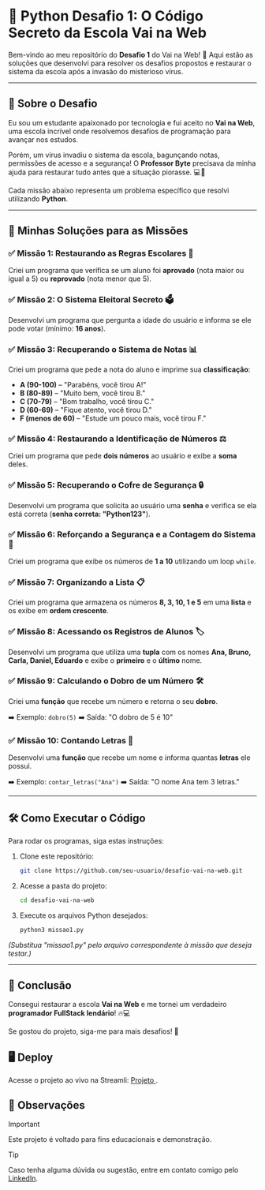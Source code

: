 # 📌 Python Desafio 1: O Código Secreto da Escola Vai na Web

Bem-vindo ao meu repositório do **Desafio 1** do Vai na Web! 🚀 Aqui estão as soluções que desenvolvi para resolver os desafios propostos e restaurar o sistema da escola após a invasão do misterioso vírus.

---

## 🏫 Sobre o Desafio
Eu sou um estudante apaixonado por tecnologia e fui aceito no **Vai na Web**, uma escola incrível onde resolvemos desafios de programação para avançar nos estudos.

Porém, um vírus invadiu o sistema da escola, bagunçando notas, permissões de acesso e a segurança! O **Professor Byte** precisava da minha ajuda para restaurar tudo antes que a situação piorasse. 💻🔐

Cada missão abaixo representa um problema específico que resolvi utilizando **Python**.

---

## 🚀 Minhas Soluções para as Missões

### ✅ Missão 1: Restaurando as Regras Escolares 📝
Criei um programa que verifica se um aluno foi **aprovado** (nota maior ou igual a 5) ou **reprovado** (nota menor que 5).

### ✅ Missão 2: O Sistema Eleitoral Secreto 🗳️
Desenvolvi um programa que pergunta a idade do usuário e informa se ele pode votar (mínimo: **16 anos**).

### ✅ Missão 3: Recuperando o Sistema de Notas 📊
Criei um programa que pede a nota do aluno e imprime sua **classificação**:

- **A (90-100)** – "Parabéns, você tirou A!"
- **B (80-89)** – "Muito bem, você tirou B."
- **C (70-79)** – "Bom trabalho, você tirou C."
- **D (60-69)** – "Fique atento, você tirou D."
- **F (menos de 60)** – "Estude um pouco mais, você tirou F."

### ✅ Missão 4: Restaurando a Identificação de Números ⚖️
Criei um programa que pede **dois números** ao usuário e exibe a **soma** deles.

### ✅ Missão 5: Recuperando o Cofre de Segurança 🔒
Desenvolvi um programa que solicita ao usuário uma **senha** e verifica se ela está correta (**senha correta: "Python123"**).

### ✅ Missão 6: Reforçando a Segurança e a Contagem do Sistema 💾
Criei um programa que exibe os números de **1 a 10** utilizando um loop `while`.

### ✅ Missão 7: Organizando a Lista 📋
Criei um programa que armazena os números **8, 3, 10, 1 e 5** em uma **lista** e os exibe em **ordem crescente**.

### ✅ Missão 8: Acessando os Registros de Alunos 🏷️
Desenvolvi um programa que utiliza uma **tupla** com os nomes **Ana, Bruno, Carla, Daniel, Eduardo** e exibe o **primeiro** e o **último** nome.

### ✅ Missão 9: Calculando o Dobro de um Número 🛠️
Criei uma **função** que recebe um número e retorna o seu **dobro**.

➡️ Exemplo: `dobro(5)`
➡️ Saída: "O dobro de 5 é 10"

### ✅ Missão 10: Contando Letras 🔄
Desenvolvi uma **função** que recebe um nome e informa quantas **letras** ele possui.

➡️ Exemplo: `contar_letras("Ana")`
➡️ Saída: "O nome Ana tem 3 letras."

---

## 🛠️ Como Executar o Código
Para rodar os programas, siga estas instruções:

1. Clone este repositório:
   ```sh
   git clone https://github.com/seu-usuario/desafio-vai-na-web.git
   ```
2. Acesse a pasta do projeto:
   ```sh
   cd desafio-vai-na-web
   ```
3. Execute os arquivos Python desejados:
   ```sh
   python3 missao1.py
   ```

*(Substitua "missao1.py" pelo arquivo correspondente à missão que deseja testar.)*

---

## 🎉 Conclusão

Consegui restaurar a escola **Vai na Web** e me tornei um verdadeiro **programador FullStack lendário**! 🔥💻

Se gostou do projeto, siga-me para mais desafios! 🌟

## 🖥️ <a name="deploy"> Deploy </a>

Acesse o projeto ao vivo na Streamli: [Projeto ](https://vainaweb-phytondesafio1-2025.streamlit.app/).


## 📌 <a name="observações"> Observações </a>

> [!IMPORTANT]  
> Este projeto é voltado para fins educacionais e demonstração.

> [!TIP]
> Caso tenha alguma dúvida ou sugestão, entre em contato comigo pelo [LinkedIn](https://www.linkedin.com/in/claudio-mendonca/).
